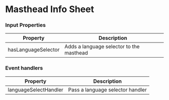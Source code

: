 # Masthead Info Sheet

### Input Properties

| Property   | Description                                                            |
| ---------- | ---------------------------------------------------------------------- |
| hasLanguageSelector  | Adds a language selector to the masthead |

### Event handlers

| Property | Description                   |
| -------- | ----------------------------- |
| languageSelectHandler  | Pass a language selector handler |
